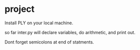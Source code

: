 # project

Install PLY on your local machine.

so far inter.py will declare variables, do arithmetic, and print out.

Dont forget semicolons at end of statments.
